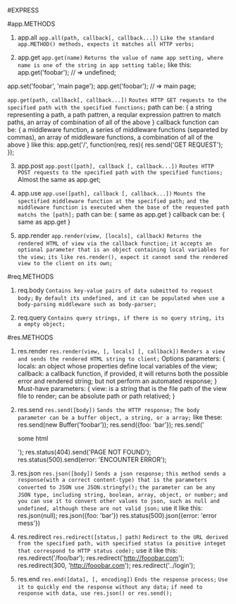 #EXPRESS

#app.METHODS
1. app.all
`app.all(path, callback[, callback...])`
`Like the standard app.METHOD() methods, expects it matches all HTTP verbs;`

2. app.get
`app.get(name)`
`Returns the value of name app setting, where name is one of the string in app setting table;`
like this:
app.get('foobar');
// => undefined;

app.set('foobar', 'main page');
app.get('foobar');
// => main page;

`app.get(path, callback[, callback...])`
`Routes HTTP GET requests to the specified path with the specified functions;`
path can be: {
    a string representing a path, 
    a path pattren, 
    a reqular expression pattren to match paths,
    an array of combination of all of the above
}
callback function can be: {
    a middleware function,
    a series of middleware functions (separeted by commas),
    an array of middleware functions,
    a combination of all of the above
}
like this:
app.get('/', function(req, res){
    res.send('GET REQUEST');
});

3. app.post
`app.post([path], callback [, callback...])`
`Routes HTTP POST requests to the specified path with the specified functions;`
Almost the same as app.get;

4. app.use
`app.use([path], callback [, callback...])`
`Mounts the spectified middleware function at the specified path;`
`and the middleware function is executed when the base of the requested path matchs the [path];`
path can be: {
    same as app.get
}
callback can be: {
    same as app.get
}

5. app.render
`app.render(view, [locals], callback)`
`Returns the rendered HTML of view via the callback function;`
`it accepts an optional parameter that is an object containing local variables for the view;`
`its like res.render(), expect it cannot send the rendered view to the client on its own;`

#req.METHODS
1. req.body
`Contains key-value pairs of data submitted to request body;`
`By default its undefined, and it can be populated when use a body-parsing middleware such as body-parser;`

2. req.query
`Contains query strings, if there is no query string, its a empty object;`

#res.METHODS
1. res.render
`res.render(view, [, locals] [, callback])`
`Renders a view and sends the rendered HTML string to client;`
Options parameters: {
    locals: an object whose properties define local variables of the view;
    callback: a callback function, if provided, it will returns both the possible error and rendered string;
              but not perform an automated response;
}
Must-have parameters: {
    view: is a string that is the file path of the view file to render;
          can be absolute path or path relatived;
}

2. res.send
`res.send([body])`
`Sends the HTTP response;`
`The body parameter can be a buffer object, a string, or a array;`
like these:
res.send(new Buffer('foobar'));
res.send({foo: 'bar'});
res.send('<p> some html </p>');
res.status(404).send('PAGE NOT FOUND');
res.status(500).send(error: 'ENCOUNTER ERROR');

3. res.json
`res.json([body])`
`Sends a json response;`
`this method sends a response(with a correct content-type) that is the parameters converted to JSON use JSON.stringfy();`
`the parameter can be any JSON type, including string, boolean, array, object, or number;`
`and you can use it to convert other values to json, such as null and undefined, although these are not valid json;`
use it like this:
res.json(null);
res.json({foo: 'bar'})
res.status(500).json({error: 'error mess'})

4. res.redirect
`res.redirect([status,] path)`
`Redirect to the URL derived from the specified path, with specified status (a positive integet that correspond to HTTP status code);`
use it like this:
res.redirect('/foo/bar');
res.redirect('http://fooobar.com');
res.redirect(300, 'http://fooobar.com');
res.redirect('../login');

5. res.end
`res.end([data], [, encoding])`
`Ends the response process;`
`Use it to quickly end the response without any data;`
`if need to response with data, use res.json() or res.send();`